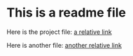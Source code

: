 # This is a readme file

Here is the project file: [a relative link](projects.md)

Here is another file: [another relative link](assets/assets.md)
